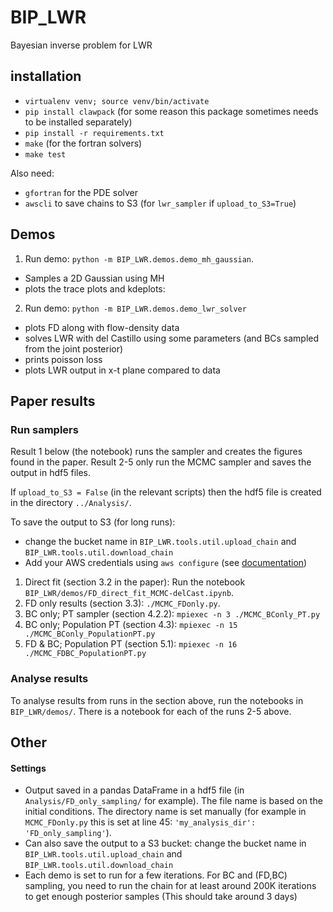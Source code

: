 # BIP_LWR

Bayesian inverse problem for LWR


## installation

- `virtualenv venv; source venv/bin/activate`
- `pip install clawpack` (for some reason this package sometimes needs to be installed separately)
- `pip install -r requirements.txt`
- `make` (for the fortran solvers)
- `make test`

Also need:
- `gfortran` for the PDE solver
- `awscli` to save chains to S3 (for `lwr_sampler` if `upload_to_S3=True`)


## Demos

1. Run demo: `python -m BIP_LWR.demos.demo_mh_gaussian`.
  - Samples a 2D Gaussian using MH
  - plots the trace plots and kdeplots:


2. Run demo: `python -m BIP_LWR.demos.demo_lwr_solver`
  - plots FD along with flow-density data
  - solves LWR with del Castillo using some parameters (and BCs sampled from the joint posterior)
  - prints poisson loss
  - plots LWR output in x-t plane compared to data


## Paper results

### Run samplers

Result 1 below (the notebook) runs the sampler and creates the figures found in the paper. Result 2-5 only run the MCMC sampler and saves the output in hdf5 files.

If `upload_to_S3 = False` (in the relevant scripts) then the hdf5 file is created in the directory `../Analysis/`.

To save the output to S3 (for long runs):
- change the bucket name in `BIP_LWR.tools.util.upload_chain` and `BIP_LWR.tools.util.download_chain`
- Add your AWS credentials using `aws configure` (see [documentation](https://docs.aws.amazon.com/cli/latest/userguide/cli-chap-configure.html))


1. Direct fit (section 3.2 in the paper): Run the notebook `BIP_LWR/demos/FD_direct_fit_MCMC-delCast.ipynb`.
2. FD only results (section 3.3): `./MCMC_FDonly.py`.
3. BC only; PT sampler (section 4.2.2): `mpiexec -n 3 ./MCMC_BConly_PT.py`
4. BC only; Population PT (section 4.3): `mpiexec -n 15 ./MCMC_BConly_PopulationPT.py`
5. FD & BC; Population PT (section 5.1): `mpiexec -n 16 ./MCMC_FDBC_PopulationPT.py`

### Analyse results

To analyse results from runs in the section above, run the notebooks in `BIP_LWR/demos/`. There is a notebook for each of the runs 2-5 above.


## Other

#### Settings

- Output saved in a pandas DataFrame in a hdf5 file (in `Analysis/FD_only_sampling/` for example). The file name is based on the initial conditions. The directory name is set manually (for example in `MCMC_FDonly.py` this is set at line 45: `'my_analysis_dir': 'FD_only_sampling'`).
- Can also save the output to a S3 bucket: change the bucket name in `BIP_LWR.tools.util.upload_chain` and `BIP_LWR.tools.util.download_chain`
- Each demo is set to run for a few iterations. For BC and (FD,BC) sampling, you need to run the chain for at least around 200K iterations to get enough posterior samples (This should take around 3 days)
